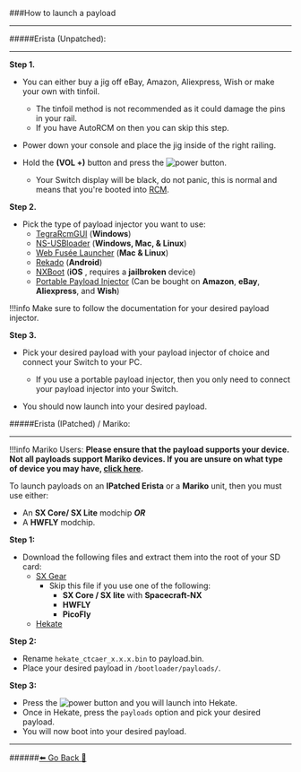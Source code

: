 ###How to launch a payload
***

#####Erista (Unpatched):
***
**Step 1.**
- You can either buy a jig off eBay, Amazon, Aliexpress, Wish or make your own with tinfoil.
	- The tinfoil method is not recommended as it could damage the pins in your rail.
	- If you have AutoRCM on then you can skip this step.
- Power down your console and place the jig inside of the right railing. 

- Hold the **(VOL +)** button and press the ![power](https://i.imgur.com/rrXTJNZ.png) button.
	- Your Switch display will be black, do not panic, this is normal and 
		means that you're booted into [RCM](https://rentry.org/SwitchTerminology#rcm).

**Step 2.**

- Pick the type of payload injector you want to use:
	- [TegraRcmGUI](https://github.com/eliboa/TegraRcmGUI/releases/latest) (**Windows**)
	- [NS-USBloader](https://github.com/developersu/ns-usbloader/releases/latest) (**Windows, Mac, & Linux**)
	- [Web Fusée Launcher](https://switch.exploit.fortheusers.org/) (**Mac & Linux**)
	- [Rekado](https://github.com/MenosGrante/Rekado/releases/latest) (**Android**)
	- [NXBoot](https://mologie.github.io/nxboot) (**iOS** , requires a **jailbroken** device)
	- [Portable Payload Injector](https://is.gd/psX3hv) (Can be bought on **Amazon**, **eBay**, **Aliexpress**, and **Wish**)

!!!info Make sure to follow the documentation for your desired payload injector.

**Step 3.**
- Pick your desired payload with your payload injector of choice and connect your Switch to your PC.
	- If you use a portable payload injector, then you only need to connect your payload injector into your Switch.

- You should now launch into your desired payload.

#####Erista (IPatched) / Mariko:
***
!!!info Mariko Users:
	**Please ensure that the payload supports your device. 
	Not all payloads support Mariko devices. 
	If you are unsure on what type of device you may have, [click here](https://rentry.org/IsMySwitchPatched).**

To launch payloads on an **IPatched Erista** or a **Mariko** unit, then you must use either:
* An **SX Core/ SX Lite** modchip
***OR***
* A **HWFLY** modchip.

**Step 1:**
- Download the following files and extract them into the root of your SD card:
	- [SX Gear](https://web.archive.org/web/20210217231219/https://sx.xecuter.com/download/SX_Gear_v1.1.zip) 
		- Skip this file if you use one of the following:
			* **SX Core / SX lite** with **Spacecraft-NX**
			* **HWFLY**
			* **PicoFly**
	- [Hekate](https://github.com/CTCaer/hekate/releases/latest)

**Step 2:**
- Rename `hekate_ctcaer_x.x.x.bin` to payload.bin.
- Place your desired payload in `/bootloader/payloads/`.

**Step 3:**
- Press the ![power](https://i.imgur.com/rrXTJNZ.png) button and you will launch into Hekate.
- Once in Hekate, press the `payloads` option and pick your desired payload.
- You will now boot into your desired payload.





***
######[⬅️ Go Back 🦝](https://rentry.org/Getting_Started)